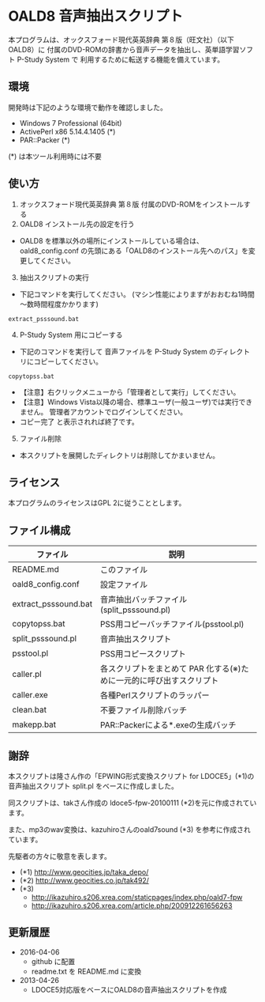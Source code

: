 # OALD8 音声抽出スクリプト

本プログラムは、オックスフォード現代英英辞典 第８版（旺文社）（以下OALD8）に
付属のDVD-ROMの辞書から音声データを抽出し、英単語学習ソフト P-Study System で
利用するために転送する機能を備えています。


## 環境

開発時は下記のような環境で動作を確認しました。

- Windows 7 Professional (64bit)
- ActivePerl x86 5.14.4.1405 (*)
- PAR::Packer (*)

(*) は本ツール利用時には不要


## 使い方

 1. オックスフォード現代英英辞典 第８版 付属のDVD-ROMをインストールする
 2. OALD8 インストール先の設定を行う
   - OALD8 を標準以外の場所にインストールしている場合は、
     oald8_config.conf の先頭にある「OALD8のインストール先へのパス」を変更してください。
 3. 抽出スクリプトの実行
   - 下記コマンドを実行してください。
     (マシン性能によりますがおおむね1時間～数時間程度かかります)
```
extract_psssound.bat
```

 4. P-Study System 用にコピーする

   - 下記のコマンドを実行して 音声ファイルを P-Study System のディレクトリにコピーしてください。
```
copytopss.bat
```
   - 【注意】右クリックメニューから「管理者として実行」してください。
   - 【注意】Windows Vista以降の場合、標準ユーザ(一般ユーザ)では実行できません。
     管理者アカウントでログインしてください。
   - コピー完了 と表示されれば終了です。

 5. ファイル削除
   - 本スクリプトを展開したディレクトリは削除してかまいません。


## ライセンス
本プログラムのライセンスはGPL 2に従うこととします。


## ファイル構成

| ファイル | 説明 |
|--------|--------|
| README.md            | このファイル
| oald8_config.conf    | 設定ファイル
| extract_psssound.bat | 音声抽出バッチファイル(split_psssound.pl)
| copytopss.bat        | PSS用コピーバッチファイル(psstool.pl)
| split_psssound.pl    | 音声抽出スクリプト
| psstool.pl           | PSS用コピースクリプト
| caller.pl            | 各スクリプトをまとめて PAR 化する(※)ために一元的に呼び出すスクリプト
| caller.exe           | 各種Perlスクリプトのラッパー
| clean.bat            | 不要ファイル削除バッチ
| makepp.bat           | PAR::Packerによる*.exeの生成バッチ


## 謝辞

本スクリプトは隆さん作の「EPWING形式変換スクリプト for LDOCE5」(*1)の
音声抽出スクリプト split.pl をベースに作成しました。

同スクリプトは、takさん作成の ldoce5-fpw-20100111 (*2)を元に作成されています。

また、mp3のwav変換は、kazuhiroさんのoald7sound (*3) を参考に作成されています。

先駆者の方々に敬意を表します。

 - (*1) http://www.geocities.jp/taka_depo/
 - (*2) http://www.geocities.co.jp/tak492/
 - (*3) 
    - http://ikazuhiro.s206.xrea.com/staticpages/index.php/oald7-fpw
    - http://ikazuhiro.s206.xrea.com/article.php/200912261656263


## 更新履歴
 - 2016-04-06
    - github に配置
    - readme.txt を README.md に変換
 - 2013-04-26
    - LDOCE5対応版をベースにOALD8の音声抽出スクリプトを作成
